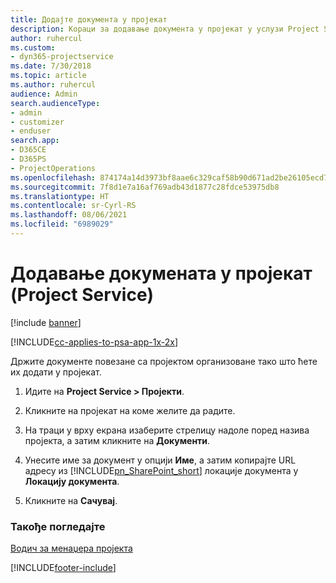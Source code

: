 ```yaml
---
title: Додајте документа у пројекат
description: Кораци за додавање документа у пројекат у услузи Project Service
author: ruhercul
ms.custom:
- dyn365-projectservice
ms.date: 7/30/2018
ms.topic: article
ms.author: ruhercul
audience: Admin
search.audienceType:
- admin
- customizer
- enduser
search.app:
- D365CE
- D365PS
- ProjectOperations
ms.openlocfilehash: 874174a14d3973bf8aae6c329caf58b90d671ad2be26105ecd721825b92c0f7b
ms.sourcegitcommit: 7f8d1e7a16af769adb43d1877c28fdce53975db8
ms.translationtype: HT
ms.contentlocale: sr-Cyrl-RS
ms.lasthandoff: 08/06/2021
ms.locfileid: "6989029"
---
```

# <a name="add-documents-to-a-project-project-service"></a>Додавање докумената у пројекат (Project Service)

[!include [banner](../includes/psa-now-project-operations.md)]

[!INCLUDE[cc-applies-to-psa-app-1x-2x](../includes/cc-applies-to-psa-app-1x-2x.md)]

Држите документе повезане са пројектом организоване тако што ћете их додати у пројекат.  
  
1. Идите на **Project Service > Пројекти**.  
  
2. Кликните на пројекат на коме желите да радите.  
  
3. На траци у врху екрана изаберите стрелицу надоле поред назива пројекта, а затим кликните на **Документи**.  
  
4. Унесите име за документ у опцији **Име**, а затим копирајте URL адресу из [!INCLUDE[pn_SharePoint_short](../includes/pn-sharepoint-short.md)] локације документа у **Локацију документа**.  
  
5. Кликните на **Сачувај**.  
  
### <a name="see-also"></a>Такође погледајте  
 [Водич за менаџера пројекта](../psa/project-manager-guide.md)


[!INCLUDE[footer-include](../includes/footer-banner.md)]